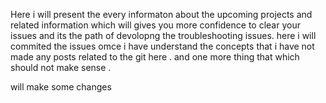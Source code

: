 Here i will present the every informaton about the upcoming projects and related information which will gives you more confidence to clear your issues and its the path of devolopng the troubleshooting issues.
 here i will commited the issues omce i have understand the concepts that i have not made any posts related to the git here .
 and one more thing that which should not make sense .


 will make some changes 


